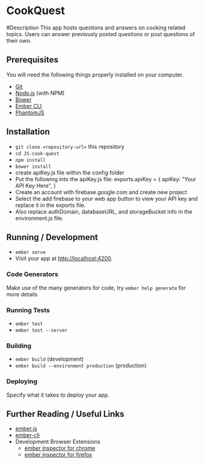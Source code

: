# CookQuest

#Description
This app hosts questions and answers on cooking related topics. Users can answer previously posted questions or post questions of their own.

## Prerequisites

You will need the following things properly installed on your computer.

* [Git](http://git-scm.com/)
* [Node.js](http://nodejs.org/) (with NPM)
* [Bower](http://bower.io/)
* [Ember CLI](http://ember-cli.com/)
* [PhantomJS](http://phantomjs.org/)

## Installation

* `git clone <repository-url>` this repository
* `cd JS-cook-quest`
* `npm install`
* `bower install`
* create apiKey.js file within the config folder
* Put the following into the apiKey.js file:
  exports.apiKey = {
    apiKey: "Your API Key Here",
}
* Create an account with firebase.google.com and create new project
* Select the add firebase to your web app button to view your API key and replace it in the exports file.
* Also replace authDomain, databaseURL, and storageBucket info in the environment.js file. 


## Running / Development

* `ember serve`
* Visit your app at [http://localhost:4200](http://localhost:4200).

### Code Generators

Make use of the many generators for code, try `ember help generate` for more details

### Running Tests

* `ember test`
* `ember test --server`

### Building

* `ember build` (development)
* `ember build --environment production` (production)

### Deploying

Specify what it takes to deploy your app.

## Further Reading / Useful Links

* [ember.js](http://emberjs.com/)
* [ember-cli](http://ember-cli.com/)
* Development Browser Extensions
  * [ember inspector for chrome](https://chrome.google.com/webstore/detail/ember-inspector/bmdblncegkenkacieihfhpjfppoconhi)
  * [ember inspector for firefox](https://addons.mozilla.org/en-US/firefox/addon/ember-inspector/)
